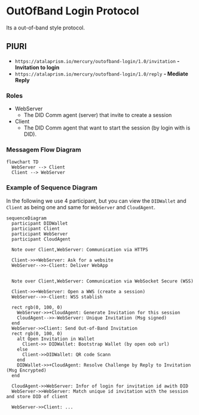 # OutOfBand Login Protocol

Its a out-of-band style protocol.

## PIURI

- `https://atalaprism.io/mercury/outofband-login/1.0/invitation`
  **- Invitation to login**
- `https://atalaprism.io/mercury/outofband-login/1.0/reply`
  **- Mediate Reply**

### Roles

- WebServer
  - The DID Comm agent (server) that invite to create a session
- Client
  - The DID Comm agent that want to start the session (by login with is DID).

### Messagem Flow Diagram

```mermaid
flowchart TD
  WebServer --> Client
  Client --> WebServer
```

### Example of Sequence Diagram

In the following we use 4 participant, but you can view the `DIDWallet` and `Client` as being one and same for `WebServer` and `CloudAgent`.

```mermaid
sequenceDiagram
  participant DIDWallet
  participant Client
  participant WebServer
  participant CloudAgent

  Note over Client,WebServer: Communication via HTTPS

  Client->>+WebServer: Ask for a website
  WebServer-->>-Client: Deliver WebApp


  Note over Client,WebServer: Communication via WebSocket Secure (WSS)

  Client->>+WebServer: Open a WWS (create a session)
  WebServer-->>-Client: WSS stablish

  rect rgb(0, 100, 0)
    WebServer->>+CloudAgent: Generate Invitation for this session
    CloudAgent-->>-WebServer: Unique Invitation (Msg signed)
  end
  WebServer->>Client: Send Out-of-Band Invitation
  rect rgb(0, 100, 0)
    alt Open Invitation in Wallet
      Client->> DIDWallet: Bootstrap Wallet (by open oob url)
    else
      Client->>DIDWallet: QR code Scann
    end
    DIDWallet->>+CloudAgent: Resolve Challenge by Reply to Invitation (Msg Encrypted)
  end

  CloudAgent->>WebServer: Infor of login for invitation id awith DID
  WebServer->>WebServer: Match unique id invitation with the session and store DID of client

  WebServer->>Client: ...
```
